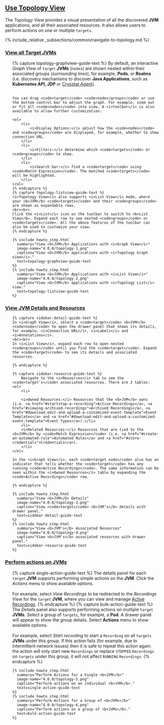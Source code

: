 ## [Use Topology View](#use-topology-view)

The *Topology View* provides a visual presentation of all the discovered **JVM** applications, and all their associated resources. It also allows users to perform actions on one or multiple `targets`.

{% include_relative _subsections/common/navigate-to-topology.md %}

### [View all Target JVMs](#view-all-target-jvms)

<ol>
    {% capture topology-graphview-guide-text %}
    By default, an interactive <i>Graph View</i> of <code>target</code> <b>JVMs</b> (<code>nodes</code>) are shown nested within their associated groups (<i>surrounding lines</i>), for example, <b>Pods</b>, or <b>Realms</b> (i.e. discovery mechanisms to discover <b>Java Applications</b>, such as <b>Kubernetes API, JDP</b> or <a href="#using-the-cryostat-agent">Cryostat Agent</a>).
    <br><br>

    You can drag <code>target</code> <code>nodes/groups</code> or use the bottom control bar to adjust the graph. For example, zoom out or fit all <code>nodes</code> into view. A <i>toolbar</i> is also available to allow further customization:

    <ol>
        <li>
            <i>Display Options:</i> adjust how the <code>nodes</code> and <code>groups</code> are displayed, for example, whether to show connection URL.
        </li>
        <li>
            <i>Filters:</i> determine which <code>targets</code> or <code>groups</code> to show.
        </li>
        <li>
            <i>Search bar:</i> find a <code>target</code> using <code>Match Expression</code>. The matched <code>targets</code> will be highlighted.
        </li>
    </ol>
    {% endcapture %}
    {% capture topology-listview-guide-text %}
    <i>Topology View</i> also supports <i>List View</i> mode, where your <b>JVM</b> <code>targets</code> and their <code>groups</code> are shown as expandable rows.
    <br><br>
    Click the <i>List</i> icon on the toolbar to switch to <b>List View</b>. Expand each row to see nested <code>groups</code> or <code>targets</code>. All the above features of the toolbar can also be used to customize your view.
    {% endcapture %}

    {% include howto_step.html
      summary="View <b>JVM</b> Applications with <i>Graph View</i>"
      image-name="4.0.0/topology-1.png"
      caption="View <b>JVM</b> applications with <i>Topology Graph view</i>."
      text=topology-graphview-guide-text
    %}
    {% include howto_step.html
      summary="View <b>JVM</b> Applications with <i>List View</i>"
      image-name="4.0.0/topology-2.png"
      caption="View <b>JVM</b> applications with <i>Topology List</i> view."
      text=topology-listview-guide-text
    %}
</ol>

### [View JVM Details and Resources](#view-jvm-details-and-resources)
<ol>

    {% capture sidebar-detail-guide-text %}
    In <i>Graph View</i>, select a <code>target</code> <b>JVM</b> <code>node</code> to open the drawer panel that shows its details, for example, <i>Connection URL</i>, <i>Labels</i> and <i>Annotations</i>.
    <br><br>
    In <i>List View</i>, expand each row to open nested <code>groups</code> until you find the <code>target</code>. Expand the <code>target</code> to see its details and associated resources.

    {% endcapture %}

    {% capture sidebar-resource-guide-text %}
        Navigate to the <i>Resources</i> tab to see the <code>target’s</code> associated resources. There are 2 tables:
    <ol>
        <li>
        
        <i>Owned Resources:</i> Resources that the <b>JVM</b> owns (i.e. <a href="#startstop-a-recording">Active Recordings</a>, <a href="#viewing-archived-recordings">Archived Recordings</a>, <a href="#download-edit-and-upload-a-customized-event-template">Event Templates</a> and <a href="#download-edit-and-upload-a-customized-event-template">Event Types</a>).</li>
        <li>
        <i>Related Resources:</i> Resources that are tied to the <b>JVM</b> by <code>Match Expression</code> (i.e. <a href="#create-an-automated-rule">Automated Rules</a> and <a href="#store-credentials">Credentials</a>).
        </li>
    </ol>

    In the <i>Graph View</i>, each <code>target node</code> also has an indicator that tells whether the <code>target</code> has any running <code>Active Recordings</code>. The same information can be seen within the <i>Owned Resources</i> table by expanding the <code>Active Recordings</code> row.

    {% endcapture %}

    {% include howto_step.html
      summary="View <b>JVM</b> Details"
      image-name="4.0.0/topology-3.png"
      caption="View <code>target</code> <b>JVM’s</b> details with drawer panel."
      text=sidebar-detail-guide-text
    %}
    {% include howto_step.html
      summary="View <b>JVM's</b> Associated Resources"
      image-name="4.0.0/topology-4.png"
      caption="View <b>JVM's</b> associated resources with drawer panel."
      text=sidebar-resource-guide-text
    %}
</ol>

### [Perform actions on JVMs](#perform-actions-on-jvms)

<ol>
    {% capture single-action-guide-text %}
    The details panel for each <code>target</code> <b>JVM</b> supports performing simple actions on the <b>JVM</b>. Click the <i>Actions</i> menu to show available options.
    <br><br>
    For example, select <i>View Recordings</i> to be redirected to the <i>Recordings View</i> for the <code>target</code> <b>JVM</b>, where you can view and manage <a href="#startstop-a-recording">Active Recordings</a>.
    {% endcapture %}
    {% capture bulk-action-guide-text %}
    The <i>Details</i> panel also supports performing actions on multiple <code>target</code> <b>JVMs</b>. Select a group of <code>targets</code>, for example, a <b>Pod</b>. A drawer panel will appear to show the group details. Select <b>Actions</b> menu to show available options.
    <br><br>
    For example, select <i>Start recording</i> to start a <code>Recording</code> on all <code>targets</code> <b>JVMs</b> under this group. If this action fails (for example, due to intermittent network issues) then it is safe to repeat this action again: the action will only start new <code>Recordings</code> or replace <code>STOPPED</code> <code>Recordings</code> on <code>targets</code> under this group, it will not affect <code>RUNNING</code> <code>Recordings</code>.
    {% endcapture %}

    {% include howto_step.html
      summary="Perform Actions for a Single <b>JVM</b>"
      image-name="4.0.0/topology-5.png"
      caption="Perform actions on an individual <b>JVM</b>."
      text=single-action-guide-text
    %}
    {% include howto_step.html
      summary="Perform Actions for a Group of <b>JVMs</b>"
      image-name="4.0.0/topology-6.png"
      caption="Perform actions on a group of <b>JVMs</b>."
      text=bulk-action-guide-text
    %}
</ol>
